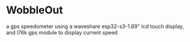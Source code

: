 # WobbleOut
a gps speedometer using a waveshare esp32-s3-1.69" lcd touch display, and l76k gps module to display current speed
